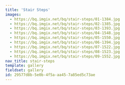 ```yaml
---
title: 'Stair Steps'
images:
  - https://bq.imgix.net/bq/stair-steps/01-1384.jpg
  - https://bq.imgix.net/bq/stair-steps/02-1385.jpg
  - https://bq.imgix.net/bq/stair-steps/03-1393.jpg
  - https://bq.imgix.net/bq/stair-steps/04-1548.jpg
  - https://bq.imgix.net/bq/stair-steps/05-1550.jpg
  - https://bq.imgix.net/bq/stair-steps/06-1394.jpg
  - https://bq.imgix.net/bq/stair-steps/07-1522.jpg
  - https://bq.imgix.net/bq/stair-steps/08-1523.jpg
  - https://bq.imgix.net/bq/stair-steps/09-1552.jpg
nav_title: stair-steps
template: gallery
fieldset: gallery
id: 29577d8b-5e0b-4f5a-aa45-7a85ed5c73ae
---
```

